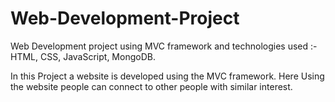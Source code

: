 # Web-Development-Project
Web Development project using MVC framework and technologies used :-  HTML, CSS, JavaScript, MongoDB.

In this Project a website is developed using the MVC framework. Here Using the website people can connect to other people with similar interest.
